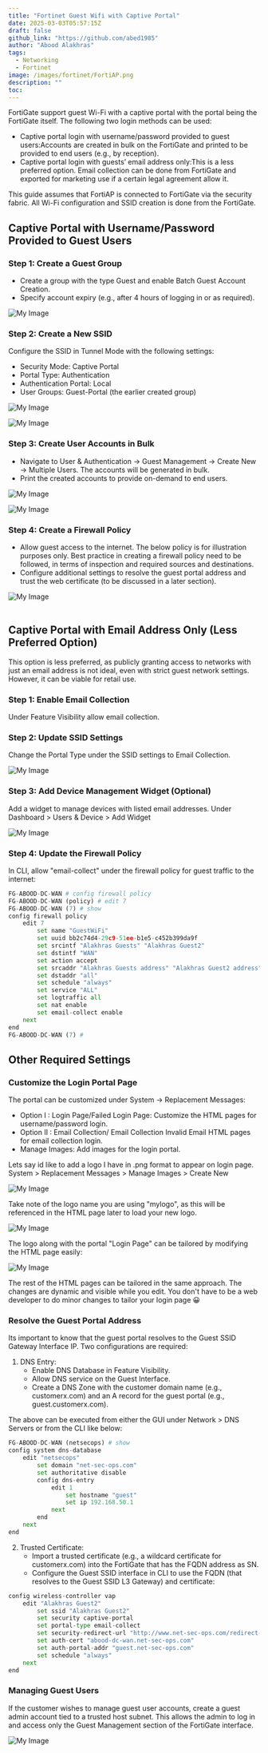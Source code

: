 ```yaml
---
title: "Fortinet Guest Wifi with Captive Portal"
date: 2025-03-03T05:57:15Z
draft: false
github_link: "https://github.com/abed1985"
author: "Abood Alakhras"
tags:
  - Networking
  - Fortinet
image: /images/fortinet/FortiAP.png
description: ""
toc:
---
```


FortiGate support guest Wi-Fi with a captive portal with the portal being the FortiGate itself. The following two login methods can be used:

- Captive portal login with username/password provided to guest users:Accounts are created in bulk on the FortiGate and printed to be provided to end users (e.g., by reception).
- Captive portal login with guests’ email address only:This is a less preferred option. Email collection can be done from FortiGate and exported for marketing use if a certain legal agreement allow it.

This guide assumes that FortiAP is connected to FortiGate via the security fabric. All Wi-Fi configuration and SSID creation is done from the FortiGate.

## Captive Portal with Username/Password Provided to Guest Users

### Step 1: Create a Guest Group
- Create a group with the type Guest and enable Batch Guest Account Creation.
- Specify account expiry (e.g., after 4 hours of logging in or as required).

![My Image](/images/fortinet/create_guest_group.PNG)

### Step 2: Create a New SSID

Configure the SSID in Tunnel Mode with the following settings:

- Security Mode: Captive Portal
- Portal Type: Authentication
- Authentication Portal: Local
- User Groups: Guest-Portal (the earlier created group)

![My Image](/images/fortinet/create_new_ssid_1.PNG)

![My Image](/images/fortinet/create_new_ssid_2.PNG)

### Step 3: Create User Accounts in Bulk

- Navigate to User & Authentication → Guest Management → Create New → Multiple Users. The accounts will be generated in bulk.
- Print the created accounts to provide on-demand to end users.

![My Image](/images/fortinet/print_user_accounts_1.PNG)

![My Image](/images/fortinet/print_user_accounts_2.PNG)

### Step 4: Create a Firewall Policy

- Allow guest access to the internet. The below policy is for illustration purposes only. Best practice in creating a firewall policy need to be followed, in terms of inspection and required sources and destinations.
- Configure additional settings to resolve the guest portal address and trust the web certificate (to be discussed in a later section).

![My Image](/images/fortinet/create_firewall_policy.PNG)
<br>
<br>

## Captive Portal with Email Address Only (Less Preferred Option)  

This option is less preferred, as publicly granting access to networks with just an email address is not ideal, even with strict guest network settings. However, it can be viable for retail use.

### Step 1: Enable Email Collection

Under Feature Visibility allow email collection.

### Step 2: Update SSID Settings

Change the Portal Type under the SSID settings to Email Collection.

![My Image](/images/fortinet/update_ssid_settings.PNG)

### Step 3: Add Device Management Widget (Optional)

Add a widget to manage devices with listed email addresses. Under Dashboard > Users & Device > Add Widget

![My Image](/images/fortinet/add_devicemanagement_widget.PNG)

### Step 4: Update the Firewall Policy

In CLI, allow "email-collect" under the firewall policy for guest traffic to the internet:

```python
FG-ABOOD-DC-WAN # config firewall policy 
FG-ABOOD-DC-WAN (policy) # edit 7
FG-ABOOD-DC-WAN (7) # show
config firewall policy
    edit 7
        set name "GuestWiFi"
        set uuid bb2c74d4-29c9-51ee-b1e5-c452b399da9f
        set srcintf "Alakhras Guests" "Alakhras Guest2"
        set dstintf "WAN"
        set action accept
        set srcaddr "Alakhras Guests address" "Alakhras Guest2 address"
        set dstaddr "all"
        set schedule "always"
        set service "ALL"
        set logtraffic all
        set nat enable
        set email-collect enable
    next
end
FG-ABOOD-DC-WAN (7) # 
```

## Other Required Settings

### Customize the Login Portal Page

The portal can be customized under System → Replacement Messages:

- Option I : Login Page/Failed Login Page: Customize the HTML pages for username/password login.
- Option II : Email Collection/ Email Collection Invalid Email HTML pages for email collection login.
- Manage Images: Add images for the login portal.

Lets say id like to add a logo I have in .png format to appear on login page. System > Replacement Messages > Manage Images > Create New

![My Image](/images/fortinet/customize_login_portal_page.PNG)

Take note of the logo name you are using "mylogo", as this will be referenced in the HTML page later to load your new logo.

![My Image](/images/fortinet/customize_logo.PNG)

The logo along with the portal "Login Page" can be tailored by modifying the HTML page easily:

![My Image](/images/fortinet/customize_logo_login.PNG)

The rest of the HTML pages can be tailored in the same approach. 
The changes are dynamic and visible while you edit. You don't have to be a web developer to do minor changes to tailor your login page 😀 

### Resolve the Guest Portal Address

Its important to know that the guest portal resolves to the Guest SSID Gateway Interface IP. Two configurations are required:
1. DNS Entry:
    - Enable DNS Database in Feature Visibility.
    - Allow DNS service on the Guest Interface.
    - Create a DNS Zone with the customer domain name (e.g., customerx.com) and an A record for the guest portal (e.g., guest.customerx.com).

The above can be executed from either the GUI under Network > DNS Servers or from the CLI like below:

```python
FG-ABOOD-DC-WAN (netsecops) # show
config system dns-database
    edit "netsecops"
        set domain "net-sec-ops.com"
        set authoritative disable
        config dns-entry
            edit 1
                set hostname "guest"
                set ip 192.168.50.1
            next
        end
    next
end
```

2. Trusted Certificate:
    - Import a trusted certificate (e.g., a wildcard certificate for customerx.com) into the FortiGate that has the FQDN address as SN.
    - Configure the Guest SSID interface in CLI to use the FQDN (that resolves to the Guest SSID L3 Gateway) and certificate:
```python
config wireless-controller vap
    edit "Alakhras Guest2"
        set ssid "Alakhras Guest2"
        set security captive-portal
        set portal-type email-collect
        set security-redirect-url "http://www.net-sec-ops.com/redirect-url/"
        set auth-cert "abood-dc-wan.net-sec-ops.com"
        set auth-portal-addr "guest.net-sec-ops.com"
        set schedule "always"
    next
end
```

### Managing Guest Users

If the customer wishes to manage guest user accounts, create a guest admin account tied to a trusted host subnet. 
This allows the admin to log in and access only the Guest Management section of the FortiGate interface.

![My Image](/images/fortinet/guest_admin_page.PNG)
